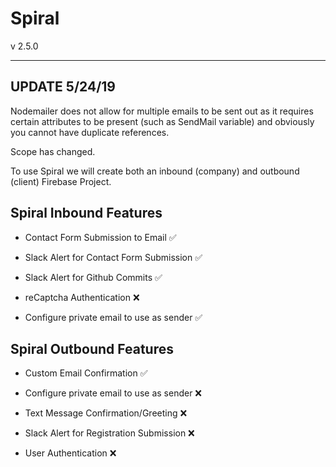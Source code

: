 # Spiral

v 2.5.0

-------------------------------------------------
## UPDATE 5/24/19

Nodemailer does not allow for multiple emails to be sent out as it requires certain attributes to be present (such as SendMail variable) and obviously you cannot have duplicate references.

Scope has changed.

To use Spiral we will create both an inbound (company) and outbound (client) Firebase Project.

## Spiral Inbound Features

- Contact Form Submission to Email ✅

- Slack Alert for Contact Form Submission ✅

- Slack Alert for Github Commits ✅

- reCaptcha Authentication ❌

- Configure private email to use as sender ✅


## Spiral Outbound Features

- Custom Email Confirmation ✅

- Configure private email to use as sender ❌

- Text Message Confirmation/Greeting ❌

- Slack Alert for Registration Submission ❌

- User Authentication ❌


